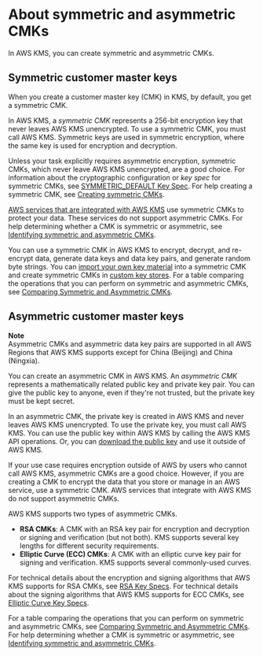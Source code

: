 # About symmetric and asymmetric CMKs<a name="symm-asymm-concepts"></a>

In AWS KMS, you can create symmetric and asymmetric CMKs\. 

## Symmetric customer master keys<a name="symmetric-cmks"></a>

When you create a customer master key \(CMK\) in KMS, by default, you get a symmetric CMK\. 

In AWS KMS, a *symmetric CMK* represents a 256\-bit encryption key that never leaves AWS KMS unencrypted\. To use a symmetric CMK, you must call AWS KMS\. Symmetric keys are used in symmetric encryption, where the same key is used for encryption and decryption\.

Unless your task explicitly requires asymmetric encryption, symmetric CMKs, which never leave AWS KMS unencrypted, are a good choice\. For information about the cryptographic configuration or *key spec* for symmetric CMKs, see [SYMMETRIC\_DEFAULT Key Spec](symm-asymm-choose.md#key-spec-symmetric-default)\. For help creating a symmetric CMK, see [Creating symmetric CMKs](create-keys.md#create-symmetric-cmk)\.

[AWS services that are integrated with AWS KMS](https://aws.amazon.com/kms/features/#AWS_Service_Integration) use symmetric CMKs to protect your data\. These services do not support asymmetric CMKs\. For help determining whether a CMK is symmetric or asymmetric, see [Identifying symmetric and asymmetric CMKs](find-symm-asymm.md)\.

You can use a symmetric CMK in AWS KMS to encrypt, decrypt, and re\-encrypt data, generate data keys and data key pairs, and generate random byte strings\. You can [import your own key material](importing-keys.md) into a symmetric CMK and create symmetric CMKs in [custom key stores](custom-key-store-overview.md)\. For a table comparing the operations that you can perform on symmetric and asymmetric CMKs, see [Comparing Symmetric and Asymmetric CMKs](symm-asymm-compare.md)\.

## Asymmetric customer master keys<a name="asymmetric-cmks"></a>

**Note**  
Asymmetric CMKs and asymmetric data key pairs are supported in all AWS Regions that AWS KMS supports except for China \(Beijing\) and China \(Ningxia\)\.

You can create an asymmetric CMK in AWS KMS\. An *asymmetric CMK* represents a mathematically related public key and private key pair\. You can give the public key to anyone, even if they're not trusted, but the private key must be kept secret\. 

In an asymmetric CMK, the private key is created in AWS KMS and never leaves AWS KMS unencrypted\. To use the private key, you must call AWS KMS\. You can use the public key within AWS KMS by calling the AWS KMS API operations\. Or, you can [download the public key](download-public-key.md) and use it outside of AWS KMS\.

If your use case requires encryption outside of AWS by users who cannot call AWS KMS, asymmetric CMKs are a good choice\. However, if you are creating a CMK to encrypt the data that you store or manage in an AWS service, use a symmetric CMK\. AWS services that integrate with AWS KMS do not support asymmetric CMKs\.

AWS KMS supports two types of asymmetric CMKs\. 
+ **RSA CMKs**: A CMK with an RSA key pair for encryption and decryption or signing and verification \(but not both\)\. KMS supports several key lengths for different security requirements\.
+ **Elliptic Curve \(ECC\) CMKs**: A CMK with an elliptic curve key pair for signing and verification\. KMS supports several commonly\-used curves\.

For technical details about the encryption and signing algorithms that AWS KMS supports for RSA CMKs, see [RSA Key Specs](symm-asymm-choose.md#key-spec-rsa)\. For technical details about the signing algorithms that AWS KMS supports for ECC CMKs, see [Elliptic Curve Key Specs](symm-asymm-choose.md#key-spec-ecc)\.

For a table comparing the operations that you can perform on symmetric and asymmetric CMKs, see [Comparing Symmetric and Asymmetric CMKs](symm-asymm-compare.md)\. For help determining whether a CMK is symmetric or asymmetric, see [Identifying symmetric and asymmetric CMKs](find-symm-asymm.md)\.